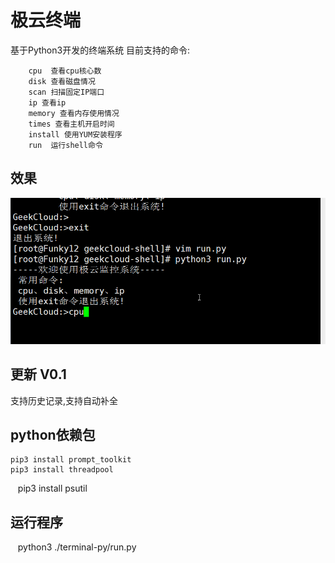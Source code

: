 # 极云终端 

基于Python3开发的终端系统
目前支持的命令:
```shell 
    cpu  查看cpu核心数
    disk 查看磁盘情况
    scan 扫描固定IP端口
    ip 查看ip
    memory 查看内存使用情况
    times 查看主机开启时间
    install 使用YUM安装程序
    run  运行shell命令
```
## 效果
![alt](https://github.com/Mr-Linus/geekcloud-shell/blob/master/screen.gif)
## 更新 V0.1
支持历史记录,支持自动补全
## python依赖包
    pip3 install prompt_toolkit
    pip3 install threadpool 
    pip3 install psutil 
## 运行程序
    python3 ./terminal-py/run.py
